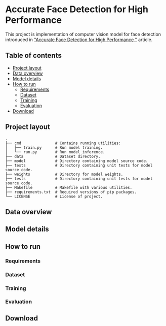 # Accurate Face Detection for High Performance

This project is implementation of computer vision model for face detection
introduced in ["Accurate Face Detection for High Performance "](https://arxiv.org/pdf/1905.01585v3.pdf)
article.

## Table of contents

* [Project layout](#project-layout)
* [Data overview](#data-overview)
* [Model details](#model-details)
* [How to run](#how-to-run)
    * [Requirements](#requirements)
    * [Dataset](#dataset)
    * [Training](#training)
    * [Evaluation](#evaluation)
* [Download](#download)


## Project layout

```
.
├── cmd               # Contains running utilities:
│   ├── train.py      # Run model training.
│   └── run.py        # Run model inference.
├── data              # Dataset directory.
├── model             # Directory containing model source code.
├── tests             # Directory containing unit tests for model source code.
├── weights           # Directory for model weights.
├── tests             # Directory containing unit tests for model source code.
├── Makefile          # Makefile with various utilities.
├── requirements.txt  # Required versions of pip packages.
└── LICENSE           # License of project.
```

## Data overview

## Model details

## How to run

### Requirements

### Dataset

### Training

### Evaluation

## Download

